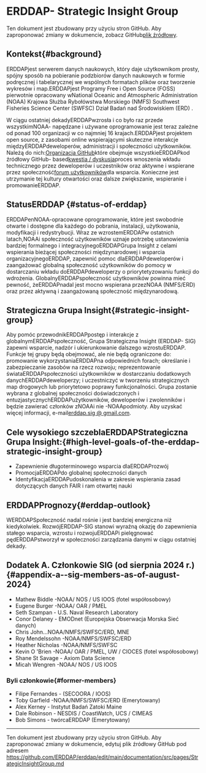# ERDDAP- Strategic Insight Group

Ten dokument jest zbudowany przy użyciu stron GitHub. Aby zaproponować zmiany w dokumencie, zobacz GitHub[plik źródłowy](https://github.com/ERDDAP/erddap/blob/main/documentation/src/pages/StrategicInsightGroup.md).

## Kontekst{#background} 
ERDDAPjest serwerem danych naukowych, który daje użytkownikom prosty, spójny sposób na pobieranie podzbiorów danych naukowych w formie podręcznej i tabelarycznej we wspólnych formatach plików oraz tworzenie wykresów i map.ERDDAPjest Programy Free i Open Source (FOSS) pierwotnie opracowany wNational Oceanic and Atmospheric Administration  (NOAA) Krajowa Służba Rybołówstwa Morskiego (NMFS) Southwest Fisheries Science Center (SWFSC) Dział Badań nad Środowiskiem (ERD) .

W ciągu ostatniej dekadyERDDAPwzrosła i co było raz przede wszystkimNOAA- napędzane i używane oprogramowanie jest teraz zależne od ponad 100 organizacji w co najmniej 16 krajach.ERDDAPjest projektem open source, z zasobami online wspierającymi skuteczne interakcje międzyERDDAPdeweloperów, administracji i społeczności użytkowników. Należą do nich:[Organizacja GitHub](https://github.com/erddap)które obejmuje wszystkieERDDAPkod źródłowy GitHub- based[kwestia / dyskusja](https://github.com/ERDDAP/erddap/discussions)proces wnoszenia wkładu technicznego przez deweloperów i uczestników oraz aktywne i wspierane przez społeczność[forum użytkowników](https://groups.google.com/g/erddap)dla wsparcia. Konieczne jest utrzymanie tej kultury otwartości oraz dalsze zwiększanie, wspieranie i promowanieERDDAP.

## StatusERDDAP {#status-of-erddap} 
ERDDAPenNOAA-opracowane oprogramowanie, które jest swobodnie otwarte i dostępne dla każdego do pobrania, instalacji, użytkowania, modyfikacji i redystrybucji. Wraz ze wzrostemERDDAPw ostatnich latach,NOAAi społeczność użytkowników uznaje potrzebę ustanowienia bardziej formalnego i integracyjnegoERDDAPGrupa Insight z celami wspierania bieżącej społeczności międzynarodowej i wsparcia organizacyjnegoERDDAP, zapewnić pomoc dlaERDDAPdeweloperów i zaangażować globalną społeczność użytkowników do pomocy w dostarczaniu wkładu doERDDAPdeweloperzy o priorytetyzowaniu funkcji do wdrożenia. GlobalnyERDDAPspołeczność użytkowników powinna mieć pewność, żeERDDAPnadal jest mocno wspierana przezNOAA  (NMFS/ERD) oraz przez aktywną i zaangażowaną społeczność międzynarodową.

## Strategiczna Grupa Insight{#strategic-insight-group} 
Aby pomóc przewodnikERDDAPpostęp i interakcje z globalnymERDDAPspołeczność, Grupa Strategiczna Insight (ERDDAP- SIG) zapewni wsparcie, nadzór i ukierunkowanie dalszego wzrostuERDDAP. Funkcje tej grupy będą obejmować, ale nie będą ograniczone do: promowanie wykorzystaniaERDDAPna odpowiednich forach; określanie i zabezpieczanie zasobów na rzecz rozwoju; reprezentowanie świataERDDAPspołeczności użytkowników w dostarczaniu dodatkowych danychERDDAPdeweloperzy; i uczestniczyć w tworzeniu strategicznych map drogowych lub priorytetowo poprawy funkcjonalności. Grupa zostanie wybrana z globalnej społeczności doświadczonych i entuzjastycznychERDDAPużytkowników, deweloperów i zwolenników i będzie zawierać członków zNOAAi nie -NOAApodmioty. Aby uzyskać więcej informacji, e-mail[erddap.sig @ gmail.com](mailto:erddap.sig@gmail.com).

## Cele wysokiego szczeblaERDDAPStrategiczna Grupa Insight:{#high-level-goals-of-the-erddap-strategic-insight-group} 
* Zapewnienie długoterminowego wsparcia dlaERDDAProzwój
* PromocjaERDDAPdo globalnej społeczności danych
* IdentyfikacjaERDDAPudoskonalenia w zakresie wspierania zasad dotyczących danych FAIR i ram otwartej nauki

## ERDDAPPrognozy{#erddap-outlook} 
WERDDAPSpołeczność nadal rośnie i jest bardziej energiczna niż kiedykolwiek. RozwójERDDAP-SIG stanowi wyraźną okazję do zapewnienia stałego wsparcia, wzrostu i rozwojuERDDAPi pielęgnować pędERDDAPstworzył w społeczności zarządzania danymi w ciągu ostatniej dekady.

## Dodatek A. Członkowie SIG (od sierpnia 2024 r.)  {#appendix-a--sig-members-as-of-august-2024} 
* Mathew Biddle -NOAA/ NOS / US IOOS (fotel współosobowy) 
* Eugene Burger -NOAA/ OAR / PMEL
* Seth Szampan - U.S. Naval Research Laboratory
* Conor Delaney - EMODnet (Europejska Obserwacja Morska Sieć danych) 
* Chris John...NOAA/NMFS/SWFSC/ERD, MNE
* Roy Mendelssohn -NOAA/NMFS/SWFSC/ERD
* Heather Nicholas -NOAA/NMFS/SWFSC
* Kevin O 'Brien -NOAA/ OAR / PMEL, UW / CIOCES (fotel współosobowy) 
* Shane St Savage - Axiom Data Science
* Micah Wengren -NOAA/ NOS / US IOOS

### Byli członkowie{#former-members} 
* Filipe Fernandes - (SECOORA / IOOS)  
* Toby Garfield -NOAA/NMFS/SWFSC/ERD  (Emerytowany) 
* Alex Kerney - Instytut Badań Zatoki Maine
* Dale Robinson - NESDIS / CoastWatch, UCS / CIMEAS
* Bob Simons - twórcaERDDAP  (Emerytowany) 

---

Ten dokument jest zbudowany przy użyciu stron GitHub. Aby zaproponować zmiany w dokumencie, edytuj plik źródłowy GitHub pod adresem[ https://github.com/ERDDAP/erddap/edit/main/documentation/src/pages/StrategicInsightGroup.md ](https://github.com/ERDDAP/erddap/edit/main/documentation/src/pages/StrategicInsightGroup.md)
